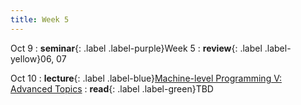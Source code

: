```yaml
---
title: Week 5
---
```


Oct 9
: **seminar**{: .label .label-purple}Week 5
  : **review**{: .label .label-yellow}06, 07

Oct 10
: **lecture**{: .label .label-blue}[Machine-level Programming V: Advanced Topics](/ics-fa24/assets/lec/08-machine-advanced.pdf)
  : **read**{: .label .label-green}TBD